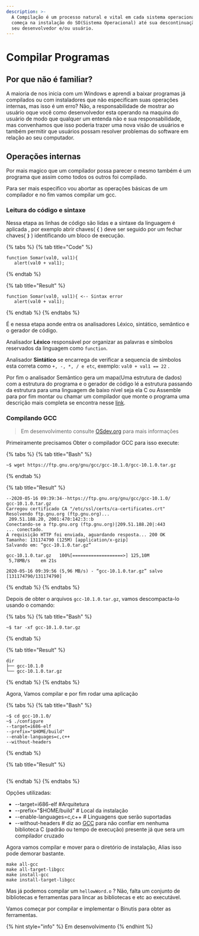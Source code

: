 ```yaml
---
description: >-
  A Compilação é um processo natural e vital em cada sistema operacional que
  começa na instalação do SO(Sistema Operacional) até sua descontinuação pelo
  seu desenvolvedor e/ou usuário.
---
```


# Compilar Programas

## Por que não é familiar?

A maioria de nos inicia com um Windows e aprendi a baixar programas já compilados ou com instaladores que não especificam suas operações internas, mas isso é um erro? Não, a responsabilidade de mostrar ao usuário oque você como desenvolvedor esta operando na maquina do usuário de modo que qualquer um entenda não e sua responsabilidade, mas convenhamos que isso poderia trazer uma nova visão de usuários e também permitir que usuários possam resolver problemas do software em relação ao seu computador.

## Operações internas

Por mais magico que um compilador possa parecer o mesmo também é um programa que assim como todos os outros foi compilado.

Para ser mais especifico vou abortar as operações básicas de um compilador e no fim vamos compilar um gcc.

### Leitura do código e sintaxe

Nessa etapa as linhas de código são lidas e a sintaxe da linguagem é aplicada , por exemplo abrir chaves\( **`{`** \) deve ser seguido por um fechar chaves\( **`}`** \) identificando um bloco de execução.

{% tabs %}
{% tab title="Code" %}
```text
function Somar(val0, val1){
   alert(val0 + val1);
```
{% endtab %}

{% tab title="Result" %}
```text
function Somar(val0, val1){ <-- Sintax error
   alert(val0 + val1);
```
{% endtab %}
{% endtabs %}

É e nessa etapa aonde entra os analisadores Léxico, sintático, semântico e o gerador de código.

Analisador **Léxico** responsável por organizar as palavras e símbolos reservados da linguagem como `function`.

Analisador **Sintático** se encarrega de verificar a sequencia de símbolos esta correta como `+, -, *, / e etc`, exemplo: `val0 + val1 == 22` .

Por fim o analisador Semântico gera um mapa\(Uma estrutura de dados\) com a estrutura do programa e o gerador de código lé a estrutura passando da estrutura para uma linguagem de baixo nível seja ela C ou Assemble para por fim montar ou chamar um compilador que monte o programa uma descrição mais completa se encontra nesse [link](https://sites.icmc.usp.br/delamaro/slidescompiladores/compiladoresfinal.pdf).

### Compilando GCC

> Em desenvolvimento consulte [OSdev.org](https://osdev.org) para mais informações

Primeiramente precisamos Obter o compilador GCC para isso execute:

{% tabs %}
{% tab title="Bash" %}
```text
~$ wget https://ftp.gnu.org/gnu/gcc/gcc-10.1.0/gcc-10.1.0.tar.gz
```
{% endtab %}

{% tab title="Result" %}
```text
--2020-05-16 09:39:34--https://ftp.gnu.org/gnu/gcc/gcc-10.1.0/
gcc-10.1.0.tar.gz
Carregou certificado CA "/etc/ssl/certs/ca-certificates.crt"
Resolvendo ftp.gnu.org (ftp.gnu.org)...
 209.51.188.20, 2001:470:142:3::b
Conectando-se a ftp.gnu.org (ftp.gnu.org)|209.51.188.20|:443
... conectado.
A requisição HTTP foi enviada, aguardando resposta... 200 OK
Tamanho: 131174790 (125M) [application/x-gzip]
Salvando em: “gcc-10.1.0.tar.gz”

gcc-10.1.0.tar.gz   100%[===================>] 125,10M      
 5,78MB/s    em 21s

2020-05-16 09:39:56 (5,96 MB/s) - “gcc-10.1.0.tar.gz” salvo 
[131174790/131174790]
```
{% endtab %}
{% endtabs %}

Depois de obter o arquivos `gcc-10.1.0.tar.gz`, vamos descompacta-lo usando o comando:

{% tabs %}
{% tab title="Bash" %}
```text
~$ tar -xf gcc-10.1.0.tar.gz
```
{% endtab %}

{% tab title="Result" %}
```text
dir
├── gcc-10.1.0
└── gcc-10.1.0.tar.gz
```
{% endtab %}
{% endtabs %}

Agora, Vamos compilar e por fim rodar uma aplicação

{% tabs %}
{% tab title="Bash" %}
```text
~$ cd gcc-10.1.0/
~$ ./configure 
--target=i686-elf
--prefix="$HOME/build"
--enable-languages=c,c++
--without-headers
```
{% endtab %}

{% tab title="Result" %}
```text

```
{% endtab %}
{% endtabs %}

Opções utilizadas:

* --target=i686-elf                          \#Arquitetura 
* --prefix="$HOME/build"             \# Local da instalação
* --enable-languages=c,c++        \# Linguagens que serão suportadas 
* --without-headers                       \# diz ao [GCC](https://wiki.osdev.org/GCC) para não confiar em nenhuma biblioteca C \(padrão ou tempo de execução\) presente já que sera um compilador cruzado

Agora vamos compilar e mover para o diretório de instalação, Alias isso pode demorar bastante.

```text
make all-gcc
make all-target-libgcc
make install-gcc
make install-target-libgcc
```

Mas já podemos compilar um `hellowWord.o` ? Não, falta um conjunto de bibliotecas e ferramentas para lincar as bibliotecas e etc ao executável.

Vamos começar por compilar e implementar o Binutis para obter as ferramentas.

{% hint style="info" %}
Em desenvolvimento
{% endhint %}

